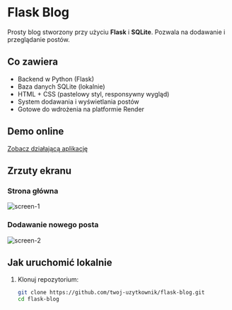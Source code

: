 #  Flask Blog

Prosty blog stworzony przy użyciu **Flask** i **SQLite**. Pozwala na dodawanie i przeglądanie postów.

## Co zawiera

- Backend w Python (Flask)
- Baza danych SQLite (lokalnie)
- HTML + CSS (pastelowy styl, responsywny wygląd)
- System dodawania i wyświetlania postów
- Gotowe do wdrożenia na platformie Render

## Demo online

[Zobacz działającą aplikację](https://isi-blog-1.onrender.com/)

##  Zrzuty ekranu

###  Strona główna  
![screen-1](.flask-blog/screen-1.png)

###  Dodawanie nowego posta  
![screen-2](.flask-blog/screen-2.png)

##  Jak uruchomić lokalnie

1. Klonuj repozytorium:
   ```bash
   git clone https://github.com/twoj-uzytkownik/flask-blog.git
   cd flask-blog